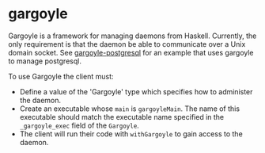 # gargoyle
  
Gargoyle is a framework for managing daemons from Haskell. Currently, the only requirement is that the daemon be able to communicate over a Unix domain socket. See [gargoyle-postgresql](https://hackage.haskell.org/package/gargoyle-postgresql) for an example that uses gargoyle to manage postgresql.
  
To use Gargoyle the client must:
* Define a value of the 'Gargoyle' type which specifies how to administer the daemon.
* Create an executable whose `main` is `gargoyleMain`. The name of this executable should match the executable name specified in the `_gargoyle_exec` field of the `Gargoyle`.
* The client will run their code with `withGargoyle` to gain access to the daemon.
